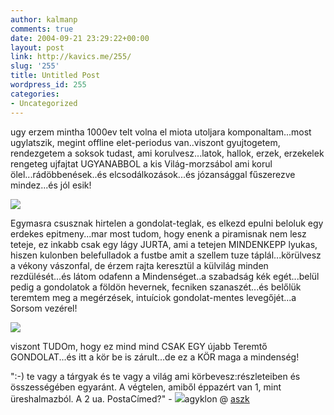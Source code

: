 ```yaml
---
author: kalmanp
comments: true
date: 2004-09-21 23:29:22+00:00
layout: post
link: http://kavics.me/255/
slug: '255'
title: Untitled Post
wordpress_id: 255
categories:
- Uncategorized
---
```


ugy erzem mintha 1000ev telt volna el miota utoljara komponaltam...most ugylatszik, megint offline elet-periodus van..viszont gyujtogetem, rendezgetem a soksok tudast, ami korulvesz...latok, hallok, erzek, erzekelek rengeteg ujfajtat UGYANABBOL a kis Világ-morzsábol ami korul ölel...rádöbbenések..és elcsodálkozások...és józansággal fűszerezve mindez...és jól esik!




![](http://kavics.freeblog.hu/Files/jurta1.jpg)




Egymasra csusznak hirtelen a gondolat-teglak, es elkezd epulni beloluk egy erdekes epitmeny...mar most tudom, hogy enenk a piramisnak nem lesz teteje, ez inkabb csak egy lágy JURTA, ami a tetejen MINDENKEPP lyukas, hiszen kulonben belefulladok a fustbe amit a szellem tuze táplál...körülvesz a vékony vászonfal, de érzem rajta keresztül a külvilág minden rezdülését...és látom odafenn a Mindenséget..a szabadság kék egét...belül pedig a gondolatok a földön hevernek, fecniken szanaszét...és belőlük teremtem meg a megérzések, intuíciok gondolat-mentes levegőjét...a Sorsom vezérel!




![](http://kavics.freeblog.hu/Files/jurta2.jpg)




viszont TUDOm, hogy ez mind mind CSAK EGY újabb Teremtő GONDOLAT...és itt a kör be is zárult...de ez a KÖR maga a mindenség!




":-) te vagy a tárgyak és te vagy a világ ami körbevesz:részleteiben és összességében egyaránt. A végtelen, amiből éppazért van 1, mint üreshalmazból. A 2 ua. PostaCímed?" - ![](http://kavics.freeblog.hu/Files/agyklon.JPG)agyklon @ [aszk](http://aszk.freeblog.hu/)
